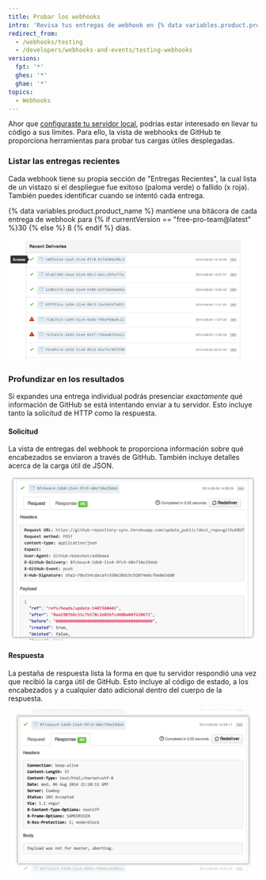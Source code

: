 ```yaml
---
title: Probar los webhooks
intro: 'Revisa tus entregas de webhook en {% data variables.product.prodname_dotcom %}, incluyendo la solicitud HTTP y la carga útil, así como la respuesta.'
redirect_from:
  - /webhooks/testing
  - /developers/webhooks-and-events/testing-webhooks
versions:
  fpt: '*'
  ghes: '*'
  ghae: '*'
topics:
  - Webhooks
---
```

Ahor que [configuraste tu servidor local](/webhooks/configuring/), podrías estar interesado en llevar tu código a sus límites. Para ello, la vista de webhooks de GitHub te proporciona herramientas para probar tus cargas útiles desplegadas.

### Listar las entregas recientes

Cada webhook tiene su propia sección de "Entregas Recientes", la cual lista de un vistazo si el despliegue fue exitoso (paloma verde) o fallido (x roja). También puedes identificar cuando se intentó cada entrega.

{% data variables.product.product_name %} mantiene una bitácora de cada entrega de webhook para {% if currentVersion == "free-pro-team@latest" %}30 {% else %} 8 {% endif %} días.

![Vista de entregas recientes](/assets/images/webhooks_recent_deliveries.png)

### Profundizar en los resultados

Si expandes una entrega individual podrás presenciar *exactamente* qué información de GitHub se está intentando enviar a tu servidor. Esto incluye tanto la solicitud de HTTP como la respuesta.

#### Solicitud

La vista de entregas del webhook te proporciona información sobre qué encabezados se enviaron a través de GitHub. También incluye detalles acerca de la carga útil de JSON.

![Visualizar la solicitud de una carga útil](/assets/images/payload_request_tab.png)

#### Respuesta

La pestaña de respuesta lista la forma en que tu servidor respondió una vez que recibió la carga útil de GitHub. Esto incluye al código de estado, a los encabezados y a cualquier dato adicional dentro del cuerpo de la respuesta.

![Visualizar la respuesta de una carga útil](/assets/images/payload_response_tab.png)
